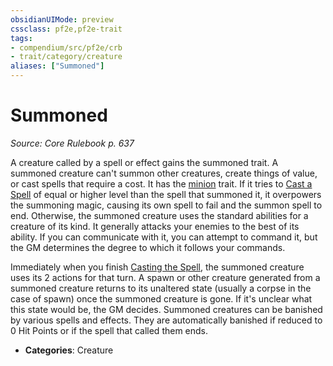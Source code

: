 ```yaml
---
obsidianUIMode: preview
cssclass: pf2e,pf2e-trait
tags:
- compendium/src/pf2e/crb
- trait/category/creature
aliases: ["Summoned"]
---
```

# Summoned  
*Source: Core Rulebook p. 637*  

A creature called by a spell or effect gains the summoned trait. A summoned creature can't summon other creatures, create things of value, or cast spells that require a cost. It has the [minion](minion.md) trait. If it tries to [Cast a Spell](../actions/cast-a-spell.md) of equal or higher level than the spell that summoned it, it overpowers the summoning magic, causing its own spell to fail and the summon spell to end. Otherwise, the summoned creature uses the standard abilities for a creature of its kind. It generally attacks your enemies to the best of its ability. If you can communicate with it, you can attempt to command it, but the GM determines the degree to which it follows your commands.

Immediately when you finish [Casting the Spell](../actions/cast-a-spell.md), the summoned creature uses its 2 actions for that turn. A spawn or other creature generated from a summoned creature returns to its unaltered state (usually a corpse in the case of spawn) once the summoned creature is gone. If it's unclear what this state would be, the GM decides. Summoned creatures can be banished by various spells and effects. They are automatically banished if reduced to 0 Hit Points or if the spell that called them ends.

- **Categories**: Creature
